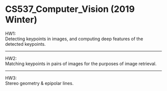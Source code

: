 # CS537_Computer_Vision (2019 Winter)
HW1: <br />
Detecting keypoints in images, and computing deep features of the detected keypoints.

-----------------
HW2: <br />
Matching keypoints in pairs of images for the purposes of image retrieval.

-----------------
HW3: <br />
Stereo geometry & epipolar lines.


